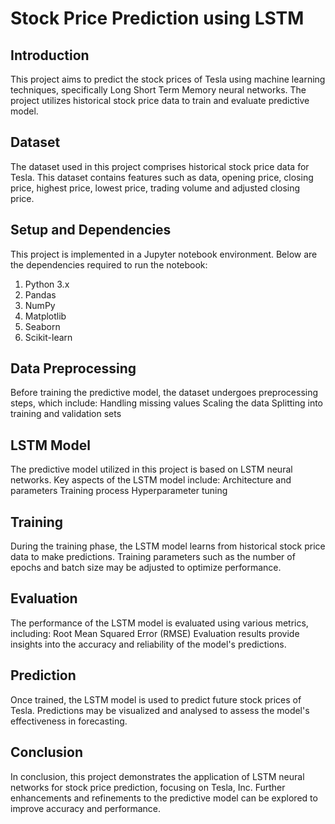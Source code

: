# Stock Price Prediction using LSTM

## Introduction
This project aims to predict the stock prices of Tesla using machine learning techniques, specifically Long Short Term Memory neural networks.  The project utilizes historical stock price data to train and evaluate predictive model.

## Dataset 
The dataset used in this project comprises historical stock price data for Tesla. This dataset contains features such as data, opening price, closing price, highest price, lowest price, trading volume and adjusted closing price.
## Setup and Dependencies
This project is implemented in a Jupyter notebook environment. Below are the dependencies required to run the notebook:
1. Python 3.x
2. Pandas
3. NumPy
4. Matplotlib
5. Seaborn
6. Scikit-learn
## Data Preprocessing
Before training the predictive model, the dataset undergoes preprocessing steps, which include:
Handling missing values
Scaling the data
Splitting into training and validation sets
## LSTM Model
The predictive model utilized in this project is based on LSTM neural networks. Key aspects of the LSTM model include:
Architecture and parameters
Training process
Hyperparameter tuning
## Training
During the training phase, the LSTM model learns from historical stock price data to make predictions. Training parameters such as the number of epochs and batch size may be adjusted to optimize performance.
## Evaluation
The performance of the LSTM model is evaluated using various metrics, including:
Root Mean Squared Error (RMSE)
Evaluation results provide insights into the accuracy and reliability of the model's predictions.
## Prediction
Once trained, the LSTM model is used to predict future stock prices of Tesla. Predictions may be visualized and analysed to assess the model's effectiveness in forecasting.
## Conclusion
In conclusion, this project demonstrates the application of LSTM neural networks for stock price prediction, focusing on Tesla, Inc. Further enhancements and refinements to the predictive model can be explored to improve accuracy and performance.
